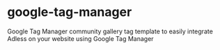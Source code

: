 # google-tag-manager
Google Tag Manager community gallery tag template to easily integrate Adless on your website using Google Tag Manager
